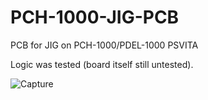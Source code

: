# PCH-1000-JIG-PCB
PCB for JIG on PCH-1000/PDEL-1000 PSVITA

Logic was tested (board itself still untested).

![Capture](https://user-images.githubusercontent.com/203427/220663665-f2f389bf-22b9-4c52-9e7e-05594678a2bb.JPG)
